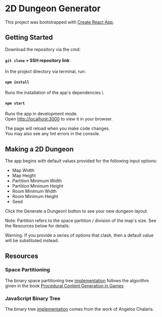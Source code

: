 # 2D Dungeon Generator

This project was bootstrapped with [Create React App](https://github.com/facebook/create-react-app).

## Getting Started

Download the repository via the cmd:

#### `git clone` + SSH repository link

In the project directory via terminal, run:

#### `npm install`

Runs the installation of the app's dependencies.\

#### `npm start`

Runs the app in development mode.\
Open [http://localhost:3000](http://localhost:3000) to view it in your browser.

The page will reload when you make code changes.\
You may also see any lint errors in the console.


## Making a 2D Dungeon

The app begins with default values provided for the following input options:
- Map Width
- Map Height
- Partition Minimum Width
- Partition Minimum Height
- Room Minimum Width
- Room Minimum Height
- Seed

Click the Generate a Dungeon! button to see your new dungeon layout.

Note: Partition refers to the space partition / division of the map's size. See the Resources below for details.

Warning: If you provide a series of options that clash, then a default value will be substituted instead.

## Resources

### Space Partitioning

The binary space partitioning tree [implementation](https://www.pcgbook.com/chapter03.pdf)
follows the algorithm given in the book [Procedural Content Generation in Games](https://www.pcgbook.com/)

### JavaScript Binary Tree

The binary tree [implementation](https://www.30secondsofcode.org/js/s/data-structures-binary-tree/) comes from the work of Angelos Chalaris.

